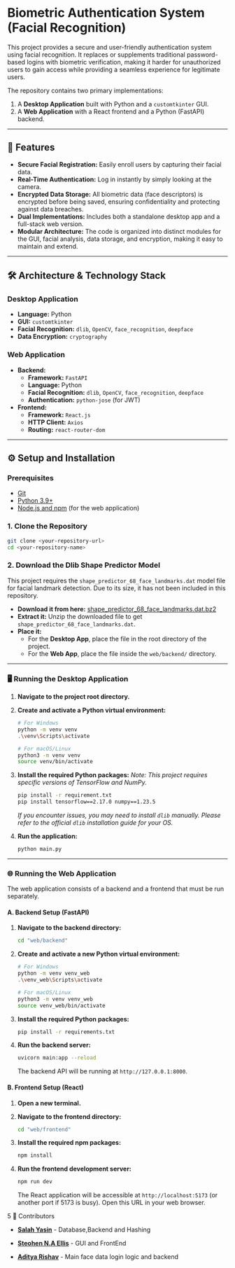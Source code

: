 
# Biometric Authentication System (Facial Recognition)

This project provides a secure and user-friendly authentication system using facial recognition. It replaces or supplements traditional password-based logins with biometric verification, making it harder for unauthorized users to gain access while providing a seamless experience for legitimate users.

The repository contains two primary implementations:
1.  A **Desktop Application** built with Python and a `customtkinter` GUI.
2.  A **Web Application** with a React frontend and a Python (FastAPI) backend.

---

## 🌟 Features

- **Secure Facial Registration:** Easily enroll users by capturing their facial data.
- **Real-Time Authentication:** Log in instantly by simply looking at the camera.
- **Encrypted Data Storage:** All biometric data (face descriptors) is encrypted before being saved, ensuring confidentiality and protecting against data breaches.
- **Dual Implementations:** Includes both a standalone desktop app and a full-stack web version.
- **Modular Architecture:** The code is organized into distinct modules for the GUI, facial analysis, data storage, and encryption, making it easy to maintain and extend.

---

## 🛠️ Architecture & Technology Stack

### Desktop Application
- **Language:** Python
- **GUI:** `customtkinter`
- **Facial Recognition:** `dlib`, `OpenCV`, `face_recognition`, `deepface`
- **Data Encryption:** `cryptography`

### Web Application
- **Backend:**
  - **Framework:** `FastAPI`
  - **Language:** Python
  - **Facial Recognition:** `dlib`, `OpenCV`, `face_recognition`, `deepface`
  - **Authentication:** `python-jose` (for JWT)
- **Frontend:**
  - **Framework:** `React.js`
  - **HTTP Client:** `Axios`
  - **Routing:** `react-router-dom`

---

## ⚙️ Setup and Installation

### Prerequisites

- [Git](https://git-scm.com/downloads)
- [Python 3.9+](https://www.python.org/downloads/)
- [Node.js and npm](https://nodejs.org/en/download/) (for the web application)

### 1. Clone the Repository

```bash
git clone <your-repository-url>
cd <your-repository-name>
```

### 2. Download the Dlib Shape Predictor Model

This project requires the `shape_predictor_68_face_landmarks.dat` model file for facial landmark detection. Due to its size, it has not been included in this repository.

- **Download it from here:** [shape_predictor_68_face_landmarks.dat.bz2](http://dlib.net/files/shape_predictor_68_face_landmarks.dat.bz2)
- **Extract it:** Unzip the downloaded file to get `shape_predictor_68_face_landmarks.dat`.
- **Place it:**
    - For the **Desktop App**, place the file in the root directory of the project.
    - For the **Web App**, place the file inside the `web/backend/` directory.

---

### 🖥️ Running the Desktop Application

1.  **Navigate to the project root directory.**

2.  **Create and activate a Python virtual environment:**
    ```bash
    # For Windows
    python -m venv venv
    .\venv\Scripts\activate

    # For macOS/Linux
    python3 -m venv venv
    source venv/bin/activate
    ```

3.  **Install the required Python packages:**
    *Note: This project requires specific versions of TensorFlow and NumPy.*
    ```bash
    pip install -r requirement.txt
    pip install tensorflow==2.17.0 numpy==1.23.5
    ```
    *If you encounter issues, you may need to install `dlib` manually. Please refer to the official `dlib` installation guide for your OS.*

4.  **Run the application:**
    ```bash
    python main.py
    ```

---

### 🌐 Running the Web Application

The web application consists of a backend and a frontend that must be run separately.

#### A. Backend Setup (FastAPI)

1.  **Navigate to the backend directory:**
    ```bash
    cd "web/backend"
    ```

2.  **Create and activate a new Python virtual environment:**
    ```bash
    # For Windows
    python -m venv venv_web
    .\venv_web\Scripts\activate

    # For macOS/Linux
    python3 -m venv venv_web
    source venv_web/bin/activate
    ```

3.  **Install the required Python packages:**
    ```bash
    pip install -r requirements.txt
    ```

4.  **Run the backend server:**
    ```bash
    uvicorn main:app --reload
    ```
    The backend API will be running at `http://127.0.0.1:8000`.

#### B. Frontend Setup (React)

1.  **Open a new terminal.**

2.  **Navigate to the frontend directory:**
    ```bash
    cd "web/frontend"
    ```

3.  **Install the required npm packages:**
    ```bash
    npm install
    ```

4.  **Run the frontend development server:**
    ```bash
    npm run dev
    ```
    The React application will be accessible at `http://localhost:5173` (or another port if 5173 is busy). Open this URL in your web browser.

5  🤝 Contributors
   
   - **[Salah Yasin](https://github.com/salah47)** - Database,Backend and Hashing 
     
   - **[Steohen N.A Ellis](https://github.com/Allen-Ellis)** - GUI and FrontEnd
    
   - **[Aditya Rishav](https://github.com/adityarishav)** - Main face data login logic and backend

